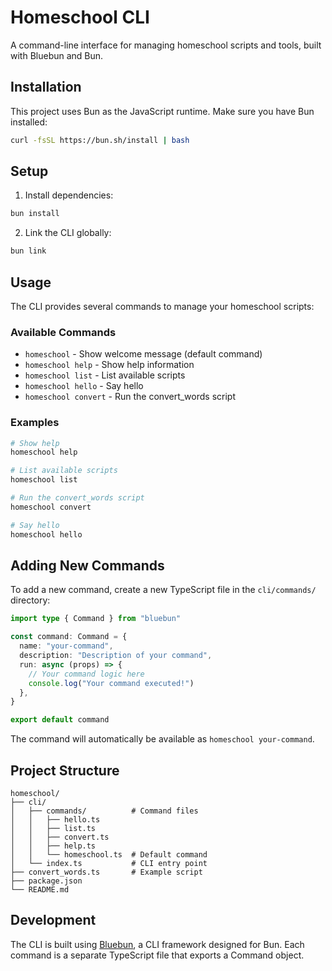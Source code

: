 # Homeschool CLI

A command-line interface for managing homeschool scripts and tools, built with Bluebun and Bun.

## Installation

This project uses Bun as the JavaScript runtime. Make sure you have Bun installed:

```bash
curl -fsSL https://bun.sh/install | bash
```

## Setup

1. Install dependencies:
```bash
bun install
```

2. Link the CLI globally:
```bash
bun link
```

## Usage

The CLI provides several commands to manage your homeschool scripts:

### Available Commands

- `homeschool` - Show welcome message (default command)
- `homeschool help` - Show help information
- `homeschool list` - List available scripts
- `homeschool hello` - Say hello
- `homeschool convert` - Run the convert_words script

### Examples

```bash
# Show help
homeschool help

# List available scripts
homeschool list

# Run the convert_words script
homeschool convert

# Say hello
homeschool hello
```

## Adding New Commands

To add a new command, create a new TypeScript file in the `cli/commands/` directory:

```typescript
import type { Command } from "bluebun"

const command: Command = {
  name: "your-command",
  description: "Description of your command",
  run: async (props) => {
    // Your command logic here
    console.log("Your command executed!")
  },
}

export default command
```

The command will automatically be available as `homeschool your-command`.

## Project Structure

```
homeschool/
├── cli/
│   ├── commands/          # Command files
│   │   ├── hello.ts
│   │   ├── list.ts
│   │   ├── convert.ts
│   │   ├── help.ts
│   │   └── homeschool.ts  # Default command
│   └── index.ts           # CLI entry point
├── convert_words.ts       # Example script
├── package.json
└── README.md
```

## Development

The CLI is built using [Bluebun](https://github.com/jamonholmgren/bluebun), a CLI framework designed for Bun. Each command is a separate TypeScript file that exports a Command object.